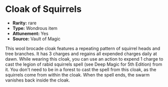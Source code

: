 
# Cloak of Squirrels

* **Rarity:** rare
* **Type:** Wondrous item
* **Attunement:** Yes
* **Source:** Vault of Magic


This wool brocade cloak features a repeating pattern of squirrel heads and tree branches. It has 3 charges and regains all expended charges daily at dawn. While wearing this cloak, you can use an action to expend 1 charge to cast the legion of rabid squirrels spell (see Deep Magic for 5th Edition) from it. You don't need to be in a forest to cast the spell from this cloak, as the squirrels come from within the cloak. When the spell ends, the swarm vanishes back inside the cloak.

